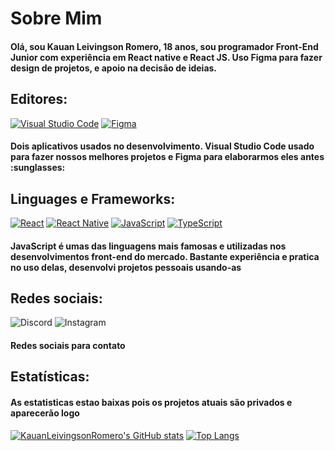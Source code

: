 <h1>Sobre Mim</h1>

<h4>Olá, sou Kauan Leivingson Romero, 18 anos, sou programador Front-End Junior com experiência em React native e React JS. Uso Figma para fazer design de projetos, e apoio na decisão de ideias.</h4>

<h2>Editores: </h2>

[![Visual Studio Code](https://img.shields.io/badge/Visual%20Studio%20Code-0078d7.svg?style=for-the-badge&logo=visual-studio-code&logoColor=white)]([https://github.com/KauanLeivingsonRomero](https://code.visualstudio.com/)) [![Figma](https://img.shields.io/badge/figma-%23F24E1E.svg?style=for-the-badge&logo=figma&logoColor=white)](https://www.figma.com/)

<h4>Dois aplicativos usados no desenvolvimento. Visual Studio Code usado para fazer nossos melhores projetos e Figma para elaborarmos eles antes :sunglasses:</h4>


<h2>Linguages e Frameworks: </h2>

[![React](https://img.shields.io/badge/react-%2320232a.svg?style=for-the-badge&logo=react&logoColor=%2361DAFB)](https://react.dev/) [![React Native](https://img.shields.io/badge/react_native-%2320232a.svg?style=for-the-badge&logo=react&logoColor=%2361DAFB)](https://reactnative.dev/) [![JavaScript](https://img.shields.io/badge/javascript-%23323330.svg?style=for-the-badge&logo=javascript&logoColor=%23F7DF1E)](https://developer.mozilla.org/pt-BR/docs/Learn/JavaScript) [![TypeScript](https://img.shields.io/badge/typescript-%23007ACC.svg?style=for-the-badge&logo=typescript&logoColor=white)](https://www.typescriptlang.org/)

<h4>JavaScript é umas das linguagens mais famosas e utilizadas nos desenvolvimentos front-end do mercado. Bastante experiência e pratica no uso delas, desenvolvi projetos pessoais usando-as</h4>

<h2>Redes sociais: </h2>

![Discord](https://img.shields.io/badge/Discord-%235865F2.svg?style=for-the-badge&logo=discord&logoColor=white)
![Instagram](https://img.shields.io/badge/Instagram-%23E4405F.svg?style=for-the-badge&logo=Instagram&logoColor=white)

<h4>Redes sociais para contato</h4>


<h2>Estatísticas: </h2>

<h4>As estatisticas estao baixas pois os projetos atuais são privados e aparecerão logo</h4>

[![KauanLeivingsonRomero's GitHub stats](https://github-readme-stats.vercel.app/api?username=KauanLeivingsonRomero&show_icons=true&theme=radical&rank_icon=github)](https://github.com/KauanLeivingsonRomero)
[![Top Langs](https://github-readme-stats.vercel.app/api/top-langs/?username=KauanLeivingsonRomero&layout=donut&theme=neon)](https://github.com/KauanLeivingsonRomero)
